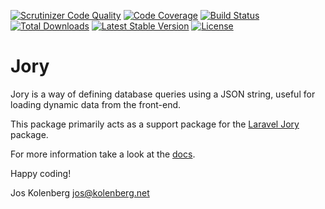 [![Scrutinizer Code Quality](https://scrutinizer-ci.com/g/joskolenberg/jory/badges/quality-score.png?b=master)](https://scrutinizer-ci.com/g/joskolenberg/jory/?branch=master)
[![Code Coverage](https://scrutinizer-ci.com/g/joskolenberg/jory/badges/coverage.png?b=master)](https://scrutinizer-ci.com/g/joskolenberg/jory/?branch=master)
[![Build Status](https://scrutinizer-ci.com/g/joskolenberg/jory/badges/build.png?b=master)](https://scrutinizer-ci.com/g/joskolenberg/jory/build-status/master)
[![Total Downloads](https://poser.pugx.org/joskolenberg/jory/downloads)](https://packagist.org/packages/joskolenberg/jory)
[![Latest Stable Version](https://poser.pugx.org/joskolenberg/jory/v/stable)](https://packagist.org/packages/joskolenberg/jory)
[![License](https://poser.pugx.org/joskolenberg/jory/license)](https://packagist.org/packages/joskolenberg/jory)

# Jory
Jory is a way of defining database queries using a JSON string, useful for loading dynamic data from the front-end.

This package primarily acts as a support package for the [Laravel Jory](https://packagist.org/packages/joskolenberg/laravel-jory) package.

For more information take a look at the [docs](https://laravel-jory.kolenberg.net/docs).


Happy coding!

Jos Kolenberg <jos@kolenberg.net>